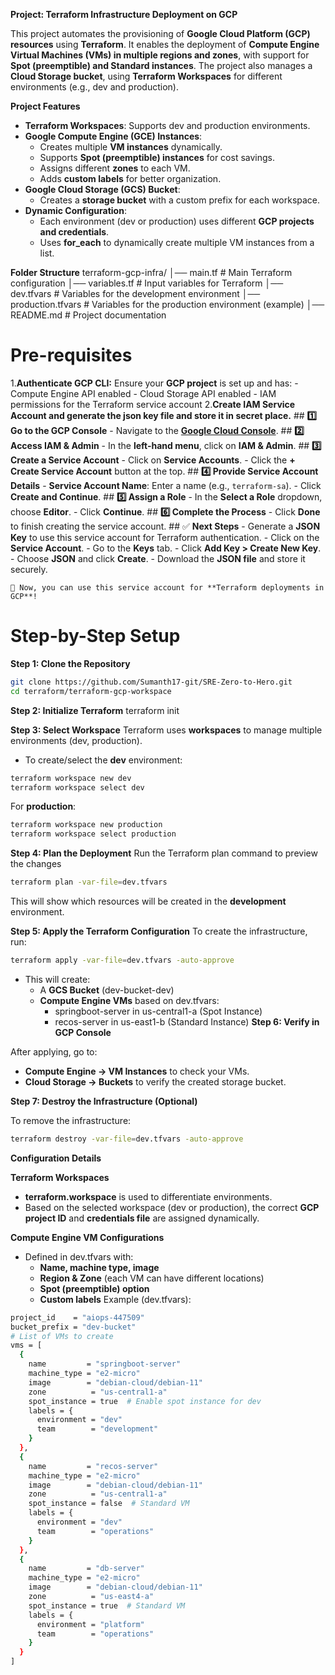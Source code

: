 **Project: Terraform Infrastructure Deployment on GCP**

This project automates the provisioning of **Google Cloud Platform (GCP) resources** using **Terraform**. It enables the deployment of **Compute Engine Virtual Machines (VMs) in multiple regions and zones**, with support for **Spot (preemptible) and Standard instances**. The project also manages a **Cloud Storage bucket**, using **Terraform Workspaces** for different environments (e.g., dev and production).

**Project Features**

- **Terraform Workspaces**: Supports dev and production environments.
- **Google Compute Engine (GCE) Instances**:
  - Creates multiple **VM instances** dynamically.
  - Supports **Spot (preemptible) instances** for cost savings.
  - Assigns different **zones** to each VM.
  - Adds **custom labels** for better organization.
- **Google Cloud Storage (GCS) Bucket**:
  - Creates a **storage bucket** with a custom prefix for each workspace.
- **Dynamic Configuration**:
  - Each environment (dev or production) uses different **GCP projects and credentials**.
  - Uses **for_each** to dynamically create multiple VM instances from a list.

**Folder Structure**
terraform-gcp-infra/
│── main.tf # Main Terraform configuration
│── variables.tf # Input variables for Terraform
│── dev.tfvars # Variables for the development environment
│── production.tfvars # Variables for the production environment (example)
│── README.md # Project documentation

# Pre-requisites

1.**Authenticate GCP CLI:**
Ensure your **GCP project** is set up and has:
    - Compute Engine API enabled
    - Cloud Storage API enabled
    - IAM permissions for the Terraform service account
2.**Create IAM Service Account and generate the json key file and store it in secret place.**
    ## **1️⃣ Go to the GCP Console**
    - Navigate to the **[Google Cloud Console](https://console.cloud.google.com/)**.
    ## **2️⃣ Access IAM & Admin**
    - In the **left-hand menu**, click on **IAM & Admin**.
    ## **3️⃣ Create a Service Account**
    - Click on **Service Accounts**.
    - Click the **+ Create Service Account** button at the top.
    ## **4️⃣ Provide Service Account Details**
    - **Service Account Name**: Enter a name (e.g., `terraform-sa`).
    - Click **Create and Continue**.
    ## **5️⃣ Assign a Role**
    - In the **Select a Role** dropdown, choose **Editor**.
    - Click **Continue**.
    ## **6️⃣ Complete the Process**
    - Click **Done** to finish creating the service account.
    ## ✅ **Next Steps**
    - Generate a **JSON Key** to use this service account for Terraform authentication.
      - Click on the **Service Account**.
      - Go to the **Keys** tab.
      - Click **Add Key > Create New Key**.
      - Choose **JSON** and click **Create**.
      - Download the **JSON file** and store it securely.
    
    🚀 Now, you can use this service account for **Terraform deployments in GCP**!

# Step-by-Step Setup
**Step 1: Clone the Repository**
```bash
git clone https://github.com/Sumanth17-git/SRE-Zero-to-Hero.git
cd terraform/terraform-gcp-workspace
```
**Step 2: Initialize Terraform**
terraform init

**Step 3: Select Workspace**
Terraform uses **workspaces** to manage multiple environments (dev, production).
- To create/select the **dev** environment:
```bash
terraform workspace new dev
terraform workspace select dev
```
For **production**:
```bash
terraform workspace new production
terraform workspace select production
```
**Step 4: Plan the Deployment**
Run the Terraform plan command to preview the changes
```bash
terraform plan -var-file=dev.tfvars
```
This will show which resources will be created in the **development** environment.

**Step 5: Apply the Terraform Configuration**
To create the infrastructure, run:
```bash
terraform apply -var-file=dev.tfvars -auto-approve
```
- This will create:
  - A **GCS Bucket** (dev-bucket-dev)
  - **Compute Engine VMs** based on dev.tfvars:
    - springboot-server in us-central1-a (Spot Instance)
    - recos-server in us-east1-b (Standard Instance)
**Step 6: Verify in GCP Console**

After applying, go to:

- **Compute Engine → VM Instances** to check your VMs.
- **Cloud Storage → Buckets** to verify the created storage bucket.

**Step 7: Destroy the Infrastructure (Optional)**

To remove the infrastructure:
```bash
terraform destroy -var-file=dev.tfvars -auto-approve
```
**Configuration Details**

**Terraform Workspaces**

- **terraform.workspace** is used to differentiate environments.
- Based on the selected workspace (dev or production), the correct **GCP project ID** and **credentials file** are assigned dynamically.

**Compute Engine VM Configurations**

- Defined in dev.tfvars with:
  - **Name, machine type, image**
  - **Region & Zone** (each VM can have different locations)
  - **Spot (preemptible) option**
  - **Custom labels**
Example (dev.tfvars):
```bash
project_id    = "aiops-447509"
bucket_prefix = "dev-bucket"
# List of VMs to create
vms = [
  {
    name         = "springboot-server"
    machine_type = "e2-micro"
    image        = "debian-cloud/debian-11"
    zone          = "us-central1-a"
    spot_instance = true  # Enable spot instance for dev
    labels = {
      environment = "dev"
      team        = "development"
    }
  },
  {
    name         = "recos-server"
    machine_type = "e2-micro"
    image        = "debian-cloud/debian-11"
    zone          = "us-central1-a"
    spot_instance = false  # Standard VM
    labels = {
      environment = "dev"
      team        = "operations"
    }
  },
  {
    name         = "db-server"
    machine_type = "e2-micro"
    image        = "debian-cloud/debian-11"
    zone          = "us-east4-a"
    spot_instance = true  # Standard VM
    labels = {
      environment = "platform"
      team        = "operations"
    }
  }
]
```
